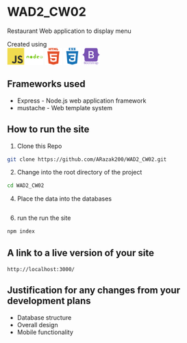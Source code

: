 # WAD2_CW02

Restaurant Web application to display menu  

Created using   
<a href="https://www.javascript.com/" target="_blank"><img src="https://raw.githubusercontent.com/devicons/devicon/master/icons/javascript/javascript-original.svg" alt="javascript" width="40" height="40"></a> 
<a href="https://nodejs.org/en/" target="_blank"><img src="https://raw.githubusercontent.com/devicons/devicon/master/icons/nodejs/nodejs-plain-wordmark.svg" alt="node.js" width="40" height="40"></a> 
<a href="https://www.w3schools.com/html/" target="_blank"><img src="https://raw.githubusercontent.com/devicons/devicon/master/icons/html5/html5-plain-wordmark.svg" alt="HTML" width="40" height="40"></a> 
<a href="https://www.w3schools.com/css/" target="_blank"><img src="https://raw.githubusercontent.com/devicons/devicon/master/icons/css3/css3-plain-wordmark.svg" alt="CSS" width="40" height="40"></a> 
<a href="https://getbootstrap.com/" target="_blank"><img src="https://raw.githubusercontent.com/devicons/devicon/master/icons/bootstrap/bootstrap-plain-wordmark.svg" alt="Bootstrap" width="40" height="40"></a> 

## Frameworks used
- Express - Node.js web application framework
- mustache - Web template system
  
## How to run the site

1. Clone this Repo
 ```bash
 git clone https://github.com/ARazak200/WAD2_CW02.git
 ```

2. Change into the root directory of the project 
```bash
cd WAD2_CW02
```

4. Place the data into the databases

```bash

```
6. run the run the site
  ```bash
  npm index
  ```
## A link to a live version of your site
 ```
 http://localhost:3000/
  ```
  
## Justification for any changes from your development plans

- Database structure
- Overall design
- Mobile functionality 

